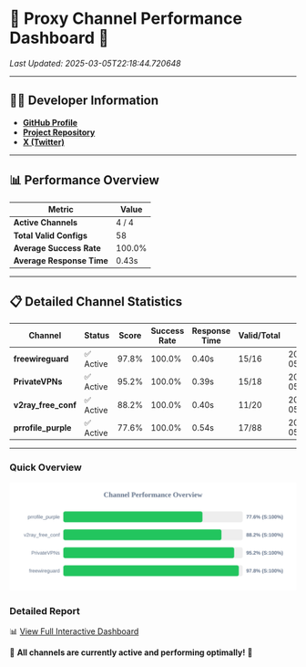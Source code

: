 # 🌟 Proxy Channel Performance Dashboard 🌟

_Last Updated: 2025-03-05T22:18:44.720648_

---

## 👩‍💻 Developer Information

- **[GitHub Profile](https://github.com/4n0nymou3)**  
- **[Project Repository](https://github.com/4n0nymou3/multi-proxy-config-fetcher)**  
- **[X (Twitter)](https://x.com/4n0nymou3)**  

---

## 📊 Performance Overview

| Metric                | Value       |
|-----------------------|-------------|
| **Active Channels**   | 4 / 4       |
| **Total Valid Configs** | 58          |
| **Average Success Rate** | 100.0%      |
| **Average Response Time** | 0.43s       |

---

## 📋 Detailed Channel Statistics

| Channel          | Status     | Score  | Success Rate | Response Time | Valid/Total | Last Success               |
|------------------|------------|--------|--------------|---------------|-------------|----------------------------|
| **freewireguard**  | ✅ Active  | 97.8%  | 100.0% | 0.40s         | 15/16       | 2025-03-05T22:18:44.719087 |
| **PrivateVPNs**  | ✅ Active  | 95.2%  | 100.0% | 0.39s         | 15/18       | 2025-03-05T22:18:44.293262 |
| **v2ray_free_conf**  | ✅ Active  | 88.2%  | 100.0% | 0.40s         | 11/20       | 2025-03-05T22:18:43.871403 |
| **prrofile_purple**  | ✅ Active  | 77.6%  | 100.0% | 0.54s         | 17/88       | 2025-03-05T22:18:43.326821 |

---

### Quick Overview
<div align="center">
  <a href="https://raw.githubusercontent.com/nullluser/NullRepo/refs/heads/main/assets/channel_stats_chart.svg">
    <img src="https://raw.githubusercontent.com/nullluser/NullRepo/refs/heads/main/assets/channel_stats_chart.svg" alt="Source Performance Statistics" width="800">
  </a>
</div>

### Detailed Report
📊 [View Full Interactive Dashboard](https://htmlpreview.github.io/?https://github.com/nullluser/NullRepo/blob/main/assets/performance_report.html)

🎉 **All channels are currently active and performing optimally!** 🎉
